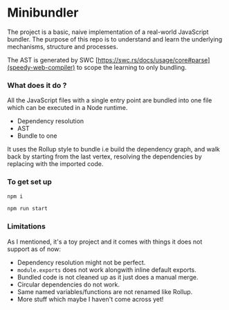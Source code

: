 # Minibundler

The project is a basic, naive implementation of a real-world JavaScript bundler. The purpose of this repo is to understand and learn the underlying mechanisms, structure and processes.

The AST is generated by SWC [https://swc.rs/docs/usage/core#parse](speedy-web-compiler) to scope the learning to only bundling.

### What does it do ?

All the JavaScript files with a single entry point are bundled into one file which can be executed in a Node runtime.

-   Dependency resolution
-   AST
-   Bundle to one

It uses the Rollup style to bundle i.e build the dependency graph, and walk back by starting from the last vertex, resolving the dependencies by replacing with the imported code.

### To get set up

```bash
npm i

npm run start
```

### Limitations

As I mentioned, it's a toy project and it comes with things it does not support as of now:

-   Dependency resolution might not be perfect.
-   `module.exports` does not work alongwith inline default exports.
-   Bundled code is not cleaned up as it just does a manual merge.
-   Circular dependencies do not work.
-   Same named variables/functions are not renamed like Rollup.
-   More stuff which maybe I haven't come across yet!
